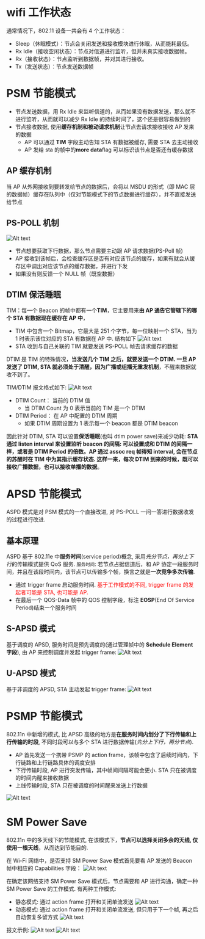 # wifi 工作状态

通常情况下，802.11 设备一共会有 4 个工作状态：

- Sleep（休眠模式）：节点会关闭发送和接收模块进行休眠，从而能耗最低。
- Rx Idle（接收空闲状态）：节点对信道进行监听，但并未真实接收数据帧。
- Rx（接收状态）：节点监听到数据帧，并对其进行接收。
- Tx（发送状态）：节点发送数据帧

# PSM 节能模式

- 节点发送数据，用 Rx Idle 来监听信道的，从而如果没有数据发送，那么就不进行监听，从而就可以减少 Rx Idle 的持续时间了，这个还是很容易做到的
- 节点接收数据, 使用**缓存机制和被动请求机制**让节点去请求接收接收 AP 发来的数据
  - AP 可以通过 **TIM** 字段主动告知 STA 有数据被缓存, 需要 STA 去主动接收
  - AP 发给 sta 的帧中的**more data**flag 可以标识该节点是否还有缓存数据

## AP 缓存机制

当 AP 从外网接收到要转发给节点的数据后，会将以 MSDU 的形式（即 MAC 层的数据帧）缓存在队列中（仅对节能模式下的节点数据进行缓存），并不直接发送给节点

## PS-POLL 机制

![Alt text](4_powersave.assets/image-2.png)

- 节点想要获取下行数据，那么节点需要主动跟 AP 请求数据(PS-Poll 帧)
- AP 接收到该帧后，会检查缓存区是否有对应该节点的缓存，如果有就会从缓存区中调出对应该节点的缓存数据，并进行下发
- 如果没有则反馈一个 NULL 帧（既空数据）

## DTIM 保活睡眠

TIM：每一个 Beacon 的帧中都有一个**TIM**，它主要用来**由 AP 通告它管辖下的哪个 STA 有数据现在缓存在 AP 中**，

- TIM 中包含一个 Bitmap，它最大是 251 个字节，每一位映射一个 STA，当为 1 时表示该位对应的 STA 有数据在 AP 中. 结构如下
  ![Alt text](4_powersave.assets/image-1.png)
- STA 收到与自己关联的 TIM 就要发送 PS-POLL 帧去请求缓存的数据

DTIM 是 TIM 的特殊情况，**当发送几个 TIM 之后，就要发送一个 DTIM. 一旦 AP 发送了 DTIM, STA 就必须处于清醒，因为广播或组播无重发机制**，不醒来数据就收不到了。

TIM/DTIM 报文格式如下:
![Alt text](4_powersave.assets/image.png)

- DTIM Count： 当前的 DTIM 值
  - 当 DTIM Count 为 0 表示当前的 TIM 是一个 DTIM
- DTIM Period： 在 AP 中配置的 DTIM 周期
  - 如果 DTIM 周期设置为 1 表示每一个 beacon 都是 DTIM beacon

因此针对 DTIM, STA 可以设置**保活睡眠**(也叫 dtim power save)来减少功耗:
**STA 通过 listen interval 来设置监听 beacon 的间隔: 可以设置成和 DTIM 的间隔一样，或者是 DTIM Period 的倍数。AP 通过 assoc req 帧得知 interval, 会在节点的苏醒时在 TIM 中为其指示缓存状态. 这样一来，每次 DTIM 到来的时候，既可以接收广播数据，也可以接收单播的数据**。

# APSD 节能模式

ASPD 模式是对 PSM 模式的一个直接改进, 对 PS-POLL 一问一答进行数据收发的过程进行改进.

## 基本原理

ASPD 基于 802.11e 中**服务时间**(service period)概念, 采用*先分节点，再分上下行*的传输模式提供 QoS 服务.
`服务时间`: 若节点占据信道后，和 AP 协定一段服务时间，并且在该段时间内，该节点可以传输多个帧，换言之就是**一次竞争多次传输**.

- 通过 trigger frame 启动服务时间. <font color='red'>基于工作模式的不同, trigger frame 的发起者可能是 STA, 也可能是 AP.</font>
- 在最后一个 QOS-Data 帧中的 QOS 控制字段，标注 **EOSP**(End Of Service Period)结束一个服务时间

## S-APSD 模式

基于调度的 APSD, 服务时间是预先调度的(通过管理帧中的 **Schedule Element 字段**), 由 AP 来控制调度并发起 trigger frame:
![Alt text](4_powersave.assets/image-3.png)

## U-APSD 模式

基于非调度的 APSD, STA 主动发起 trigger frame:
![Alt text](4_powersave.assets/image-4.png)

# PSMP 节能模式

802.11n 中新增的模式, 比 APSD 高级的地方是**在服务时间内划分了下行传输和上行传输的时段**, 不同时段可以与多个 STA 进行数据传输(_先分上下行，再分节点_).

- AP 首先发送一个携带 PSMP 的 action frame，该帧中包含了后续时间内，下行链路和上行链路具体的调度安排
- 下行传输时段, AP 进行突发传输，其中帧间间隔可能会更小. STA 只在被调度的时间内醒来接收数据
- 上线传输时段, STA 只在被调度的时间醒来发送上行数据

![Alt text](4_powersave.assets/image-5.png)

# SM Power Save

802.11n 中的多天线下的节能模式, 在该模式下，**节点可以选择关闭多余的天线, 仅使用一根天线**，从而达到节能目的.

在 Wi-Fi 网络中，是否支持 SM Power Save 模式首先要看 AP 发送的 Beacon 帧中相应的 Capabilities 字段：
![Alt text](4_powersave.assets/image-8.png)

在确定该网络支持 SM Power Save 模式后，节点需要和 AP 进行沟通，确定一种 SM Power Save 的工作模式. 有两种工作模式:

- 静态模式: 通过 action frame 打开和关闭单流发送
  ![Alt text](4_powersave.assets/image-6.png)
- 动态模式: 通过 action frame 打开和关闭单流发送, 但只用于下一个帧, 再之后自动恢复多留方式
  ![Alt text](4_powersave.assets/image-7.png)

报文示例:
![Alt text](4_powersave.assets/image-9.png)
![Alt text](4_powersave.assets/image-10.png)
